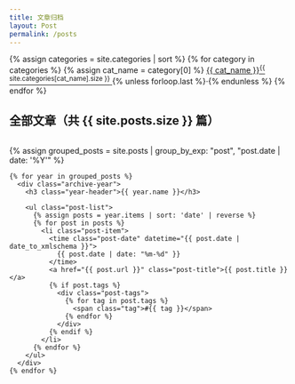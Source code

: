 ```yaml
---
title: 文章归档
layout: Post
permalink: /posts
---
```


<!-- 文章分类导航（可选） -->
<div class="slot-medium">
  {% assign categories = site.categories | sort %}
  {% for category in categories %}
    {% assign cat_name = category[0] %}
    <a href="/category/{{ cat_name | slugify }}" class="category-link">
      {{ cat_name }}<sup>{{ site.categories[cat_name].size }}</sup>
    </a>
    {% unless forloop.last %}·{% endunless %}
  {% endfor %}
</div>

<!-- 文章主列表 -->
<div class="slot-large">
  <h2>全部文章（共 {{ site.posts.size }} 篇）</h2>
  
  <div class="post-archive">
    {% assign grouped_posts = site.posts | group_by_exp: "post", "post.date | date: '%Y'" %}
    
    {% for year in grouped_posts %}
      <div class="archive-year">
        <h3 class="year-header">{{ year.name }}</h3>
        
        <ul class="post-list">
          {% assign posts = year.items | sort: 'date' | reverse %}
          {% for post in posts %}
            <li class="post-item">
              <time class="post-date" datetime="{{ post.date | date_to_xmlschema }}">
                {{ post.date | date: "%m-%d" }}
              </time>
              <a href="{{ post.url }}" class="post-title">{{ post.title }}</a>
              {% if post.tags %}
                <div class="post-tags">
                  {% for tag in post.tags %}
                    <span class="tag">#{{ tag }}</span>
                  {% endfor %}
                </div>
              {% endif %}
            </li>
          {% endfor %}
        </ul>
      </div>
    {% endfor %}
  </div>
</div>

<style>
/* 基础样式 */
.post-archive {
  margin-top: 2rem;
}

.archive-year {
  margin-bottom: 3rem;
}

.year-header {
  color: #666;
  font-size: 1.4rem;
  border-bottom: 1px solid #eee;
  padding-bottom: 0.5rem;
}

/* 文章条目样式 */
.post-list {
  list-style: none;
  padding-left: 0;
}

.post-item {
  display: grid;
  grid-template-columns: 80px 1fr;
  gap: 15px;
  padding: 1rem 0;
  border-bottom: 1px solid #f5f5f5;
}

.post-date {
  color: #888;
  font-size: 0.9rem;
}

.post-title {
  color: #333;
  text-decoration: none;
  font-weight: 500;
  transition: color 0.2s;
}

.post-title:hover {
  color: #007acc;
}

/* 标签样式 */
.post-tags {
  grid-column: 2 / -1;
  margin-top: 0.3rem;
}

.tag {
  display: inline-block;
  font-size: 0.8rem;
  color: #666;
  background: #f5f5f5;
  padding: 2px 8px;
  border-radius: 3px;
  margin-right: 5px;
}

/* 响应式设计 */
@media (max-width: 768px) {
  .post-item {
    grid-template-columns: 1fr;
  }
  
  .post-date {
    margin-bottom: 0.3rem;
  }
  
  .post-tags {
    grid-column: auto;
  }
}
</style>
